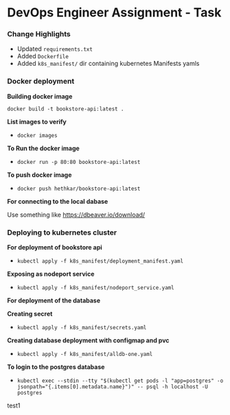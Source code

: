 
# DevOps Engineer Assignment - Task

### Change Highlights

* Updated `requirements.txt`
* Added `Dockerfile`
* Added `k8s_manifest/` dir containing kubernetes Manifests yamls

### Docker deployment

**Building docker image**

`docker build -t bookstore-api:latest .`

**List images to verify**
* `docker images`

**To Run the docker image**
* `docker run -p 80:80 bookstore-api:latest`

**To push docker image** 
* `docker push hethkar/bookstore-api:latest`

**For connecting to the local dabase**

Use something like https://dbeaver.io/download/


### Deploying to kubernetes cluster

**For deployment of bookstore api** 
* `kubectl apply -f k8s_manifest/deployment_manifest.yaml`

**Exposing as nodeport service** 
* `kubectl apply -f k8s_manifest/nodeport_service.yaml`


**For deployment of the database**

**Creating secret** 
* `kubectl apply -f k8s_manifest/secrets.yaml`

**Creating database deployment with configmap and pvc** 
* `kubectl apply -f k8s_manifest/alldb-one.yaml`

**To login to the postgres database**
* `kubectl exec --stdin --tty "$(kubectl get pods -l "app=postgres" -o jsonpath="{.items[0].metadata.name}")" -- psql -h localhost -U postgres`

test1
